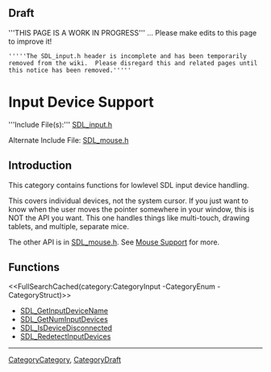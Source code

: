 
## Draft

'''THIS PAGE IS A WORK IN PROGRESS''' ... Please make edits to this page to improve it!


```#!wiki warning
'''''The SDL_input.h header is incomplete and has been temporarily removed from the wiki.  Please disregard this and related pages until this notice has been removed.'''''
```

# Input Device Support

'''Include File(s):'''  [SDL_input.h](http://hg.libsdl.org/SDL/file/default/include/SDL_input.h)

Alternate Include File:  [SDL_mouse.h](http://hg.libsdl.org/SDL/file/default/include/SDL_mouse.h)


## Introduction

This category contains functions for lowlevel SDL input device handling.  

This covers individual devices, not the system cursor. If you just want to know when the user moves the pointer somewhere in your window, this is NOT the API you want. This one handles things like multi-touch, drawing tablets, and multiple, separate mice.

The other API is in [SDL_mouse.h](http://hg.libsdl.org/SDL/file/default/include/SDL_mouse.h).  See [Mouse Support](CategoryMouse) for more.


<!-- #== Enumerations == -->
<!-- #<<FullSearchCached(category:CategoryEnum CategoryInput)>> -->

<!-- #== Structures == -->
<!-- #<<FullSearchCached(category:CategoryStruct CategoryInput)>> -->


## Functions

<<FullSearchCached(category:CategoryInput -CategoryEnum -CategoryStruct)>>

<!-- BEGIN CATEGORY LIST -->
- [SDL_GetInputDeviceName](SDL_GetInputDeviceName)
- [SDL_GetNumInputDevices](SDL_GetNumInputDevices)
- [SDL_IsDeviceDisconnected](SDL_IsDeviceDisconnected)
- [SDL_RedetectInputDevices](SDL_RedetectInputDevices)
<!-- END CATEGORY LIST -->
----
[CategoryCategory](CategoryCategory), [CategoryDraft](CategoryDraft)
